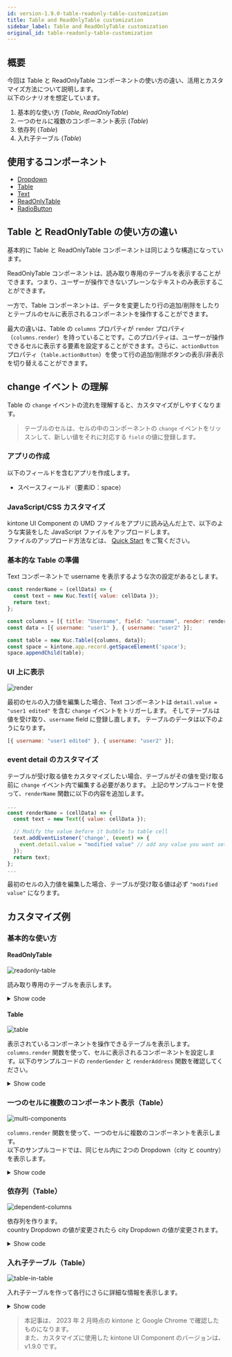 ```yaml
---
id: version-1.9.0-table-readonly-table-customization
title: Table and ReadOnlyTable customization
sidebar_label: Table and ReadOnlyTable customization
original_id: table-readonly-table-customization
---
```


## 概要
今回は Table と ReadOnlyTable コンポーネントの使い方の違い、活用とカスタマイズ方法について説明します。<br>
以下のシナリオを想定しています。
1. 基本的な使い方 (*Table, ReadOnlyTable*)
2. 一つのセルに複数のコンポーネント表示 (*Table*)
3. 依存列 (*Table*)
4. 入れ子テーブル (*Table*)

## 使用するコンポーネント
- [Dropdown](../components/desktop/dropdown.md)
- [Table](../components/desktop/table.md)
- [Text](../components/desktop/text.md)
- [ReadOnlyTable](../components/desktop/readonly-table.md)
- [RadioButton](../components/desktop/radio-button.md)

## Table と ReadOnlyTable の使い方の違い
基本的に Table と ReadOnlyTable コンポーネントは同じような構造になっています。

ReadOnlyTable コンポーネントは、読み取り専用のテーブルを表示することができます。つまり、ユーザーが操作できないプレーンなテキストのみ表示することができます。

一方で、Table コンポーネントは、データを変更したり行の追加/削除をしたりとテーブルのセルに表示されるコンポーネントを操作することができます。

最大の違いは、Table の `columns` プロパティが `render` プロパティ（`columns.render`）を持っていることです。このプロパティは、ユーザーが操作できるセルに表示する要素を設定することができます。さらに、`actionButton` プロパティ（`table.actionButton`）を使って行の追加/削除ボタンの表示/非表示を切り替えることができます。

## change イベント の理解
Table の `change` イベントの流れを理解すると、カスタマイズがしやすくなります。
> テーブルのセルは、セルの中のコンポーネントの `change` イベントをリッスンして、新しい値をそれに対応する `field` の値に登録します。

### アプリの作成
以下のフィールドを含むアプリを作成します。
- スペースフィールド（要素ID：space）

### JavaScript/CSS カスタマイズ
kintone UI Component の UMD ファイルをアプリに読み込んだ上で、以下のような実装をした JavaScript ファイルをアップロードします。<br>
ファイルのアップロード方法などは、 [Quick Start](../getting-started/quick-start.md) をご覧ください。


### 基本的な Table の準備
Text コンポーネントで username を表示するような次の設定があるとします。

```javascript
const renderName = (cellData) => {
  const text = new Kuc.Text({ value: cellData });
  return text;
};

const columns = [{ title: "Username", field: "username", render: renderName }];
const data = [{ username: "user1" }, { username: "user2" }];

const table = new Kuc.Table({columns, data});
const space = kintone.app.record.getSpaceElement('space');
space.appendChild(table);
```

### UI 上に表示
![render](assets/table-edit-text.gif)

最初のセルの入力値を編集した場合、Text コンポーネントは `detail.value = "user1 edited"` を含む `change` イベントをトリガーします。
そしてテーブルは値を受け取り、`username` field に登録し直します。
テーブルのデータは以下のようになります。

```javascript
[{ username: "user1 edited" }, { username: "user2" }];
```

### event detail のカスタマイズ
テーブルが受け取る値をカスタマイズしたい場合、テーブルがその値を受け取る前に `change` イベント内で編集する必要があります。
上記のサンプルコードを使って、`renderName` 関数に以下の内容を追加します。

```javascript
...
const renderName = (cellData) => {
  const text = new Text({ value: cellData });

  // Modify the value before it bubble to table cell
  text.addEventListener('change', (event) => {
    event.detail.value = "modified value" // add any value you want set to username;
  });
  return text;
};
...
```

最初のセルの入力値を編集した場合、テーブルが受け取る値は必ず `"modified value"` になります。

## カスタマイズ例
### 基本的な使い方

#### ReadOnlyTable
![readonly-table](assets/readonly-table.png)

読み取り専用のテーブルを表示します。

<details>
  <summary>Show code</summary>

  ```js
const columns = [
    {
        title: 'Name',
        field: 'name',
    },
    {
        title: 'Gender',
        field: 'gender',
    },
    {
        title: 'Address',
        field: 'address',
    },
];

const data = [
    {
        name: 'John Brown',
        gender: 'male',
        address: 'osaka-japan',
    },
    {
        name: 'Jim Green',
        gender: 'female',
        address: 'tokyo-japan',
    },
    {
        name: 'Joe Black',
        gender: 'male',
        address: 'hochiminh-vietnam',
    },
];

const readOnlyTable = new Kuc.ReadOnlyTable({columns, data});
const space = kintone.app.record.getSpaceElement('space');
space.appendChild(readOnlyTable);
  ```
</details>

#### Table
![table](assets/table.png)

表示されているコンポーネントを操作できるテーブルを表示します。<br>
`columns.render` 関数を使って、セルに表示されるコンポーネントを設定します。以下のサンプルコードの `renderGender` と `renderAddress` 関数を確認してください。

<details>
  <summary>Show code</summary>

  ```js
// render gender column with dropdown
const renderGender = (cellData) => {
    const radioButton = new Kuc.RadioButton({
        items: [
        {
            label: 'Male',
            value: 'male',
        },
        {
            label: 'Female',
            value: 'female',
        },
        ],
        itemLayout: 'vertical',
        value: cellData,
    });

    return radioButton;
};

// render address column with dropdown
const renderAddress = (cellData) => {
    const country = cellData.split('-')[1];
    const dropdownCountry = new Kuc.Dropdown({
        items: [
        {
            label: 'Viet Nam',
            value: 'vietnam',
        },
        {
            label: 'Japan',
            value: 'japan',
        },
        ],
        value: country,
    });

    return dropdownCountry;
};

const columns = [
    {
      title: 'Name',
      field: 'name',
    },
    {
      title: 'Gender',
      field: 'gender',
      render: renderGender,
    },
    {
      title: 'Address',
      field: 'address',
      render: renderAddress,
    },
];

const data = [
    {
        name: 'John Brown',
        gender: 'male',
        address: 'osaka-japan',
    },
    {
        name: 'Jim Green',
        gender: 'female',
        address: 'tokyo-japan',
    },
    {
        name: 'Joe Black',
        gender: 'male',
        address: 'hochiminh-vietnam',
    },
];

const table = new Kuc.Table({columns, data});
const space = kintone.app.record.getSpaceElement('space');
space.appendChild(table);
  ```
</details>

### 一つのセルに複数のコンポーネント表示（Table）
![multi-components](assets/two-component-in-cell.png)

`columns.render` 関数を使って、一つのセルに複数のコンポーネントを表示します。<br>
以下のサンプルコードでは、同じセル内に 2つの Dropdown（city と country）を表示します。

<details>
  <summary>Show code</summary>

  ```js
  const renderAddress = (cellData, rowData) => {
    // the format of cellData: "city-country"
    const city = cellData.split('-')[0];
    const country = cellData.split('-')[1];

    const dropdownCity = new Kuc.Dropdown({
      items: [
        {
          label: 'Tokyo',
          value: 'tokyo',
        },
        {
          label: 'Osaka',
          value: 'osaka',
        },
        {
          label: 'Ho Chi Minh',
          value: 'hochiminh',
        },
      ],
      value: city,
    });
    dropdownCity.addEventListener('change', (event) => {
      const _country = rowData.address.split('-')[1];
      event.detail.value = `${event.detail.value}-${_country}`;
    });

    const dropdownCountry = new Kuc.Dropdown({
      items: [
        {
          label: 'Viet Nam',
          value: 'vietnam',
        },
        {
          label: 'Japan',
          value: 'japan',
        },
      ],
      value: country,
    });
    dropdownCountry.addEventListener('change', (event) => {
      const _city = rowData.address.split('-')[0];
      event.detail.value = `${_city}-${event.detail.value}`;
    });

    const container = document.createElement('div');
    container.style.display = 'flex';
    container.appendChild(dropdownCountry);
    container.appendChild(dropdownCity);

    return container;
  };

  const data = [
    {
      name: 'John Brown',
      gender: 'male',
      address: 'osaka-japan',
    },
    {
      name: 'Jim Green',
      gender: 'female',
      address: 'tokyo-japan',
    },
    {
      name: 'Joe Black',
      gender: 'male',
      address: 'hochiminh-vietnam',
    },
  ];

  const columns = [
    {
      title: 'Name',
      field: 'name',
    },
    {
      title: 'Address',
      field: 'address',
      render: renderAddress,
    },
  ];

const table = new Kuc.Table({columns, data});
const space = kintone.app.record.getSpaceElement('space');
space.appendChild(table);
  ```
</details>


### 依存列（Table）
![dependent-columns](assets/dependent-columns.gif)

依存列を作ります。<br>
country Dropdown の値が変更されたら city Dropdown の値が変更されます。

<details>
  <summary>Show code</summary>

  ```js
// Each country will have corresponding cities
const relatedData = {
    japan: [
        {label: 'Tokyo', value: 'tokyo'},
        {label: 'Osaka', value: 'osaka'},
    ],
    vietnam: [
        {label: 'Ha Noi', value: 'hanoi'},
        {label: 'Ho Chi Minh', value: 'hochiminh'},
    ],
};

const renderCity = (cellData, rowData) => {
    const dropdownCity = new Kuc.Dropdown({
      items: [
        {
          label: 'Tokyo',
          value: 'tokyo',
        },
        {
          label: 'Ho Chi Minh',
          value: 'hochiminh',
        },
      ],
      value: cellData,
    });

    // Logic update city when country column changed
    lastRenderedCountryComponent.addEventListener('change', (event) => {
      dropdownCity.items = relatedData[event.detail.value];
      rowData.city = '';
    });

    return dropdownCity;
  };

  let lastRenderedCountryComponent;
  const renderCountry = (cellData) => {
    const dropdownCountry = new Kuc.Dropdown({
      items: [
        {
          label: 'Viet Nam',
          value: 'vietnam',
        },
        {
          label: 'Japan',
          value: 'japan',
        },
      ],
      value: cellData,
    });
    lastRenderedCountryComponent = dropdownCountry;
    return dropdownCountry;
  };

  const columns = [
    {
      title: 'Country',
      field: 'country',
      render: renderCountry,
    },
    {
      title: 'City',
      field: 'city',
      render: renderCity,
    },
  ];

  const data = [
    {
      country: 'japan',
      city: 'tokyo',
    },
    {
      country: 'vietnam',
      city: 'hochiminh',
    },
  ];

const table = new Kuc.Table({columns, data});
const space = kintone.app.record.getSpaceElement('space');
space.appendChild(table);
  ```
</details>

### 入れ子テーブル（Table）
![table-in-table](assets/table-in-table.png)

入れ子テーブルを作って各行にさらに詳細な情報を表示します。

<details>
  <summary>Show code</summary>

  ```js
  const renderCity = (cellData) => {
    const dropdown = new Kuc.Dropdown({
      items: [
        {label: 'Tokyo', value: 'tokyo'},
        {label: 'Ho Chi Minh', value: 'hochiminh'},
      ],
      value: cellData,
    });

    return dropdown;
  };

  const renderCountry = (cellData) => {
    const renderSubTable = (cellDataSubTable) => {
      const dropdown = new Kuc.Dropdown({
        items: [
          {label: 'Japan', value: 'japan'},
          {label: 'Viet Nam', value: 'vietnam'},
        ],
        value: cellDataSubTable,
      });
      return dropdown;
    };

    const columnsSubTable = [
      {
        title: 'Sub Table',
        field: 'dropdown',
        render: renderSubTable,
      },
    ];

    const dataSubTable = [];
    for (let i = 0; i < cellData.split(',').length; i++) {
      dataSubTable.push({dropdown: cellData.split(',')[i]});
    }
    const subTable = new Kuc.Table({
      columns: columnsSubTable,
      data: dataSubTable,
    });

    subTable.addEventListener('change', (subTableEvent) => {
      const _dataSubTable = subTableEvent.detail.data;
      let countries = '';
      for (let i = 0; i < _dataSubTable.length; i++) {
        countries += _dataSubTable[i].dropdown;
        if (i !== _dataSubTable.length - 1) {
          countries += ',';
        }
      }
      subTableEvent.detail.value = countries;
    });
    return subTable;
  };

  const columns = [
    {
      title: 'Country',
      field: 'country',
      render: renderCountry,
    },
    {
      title: 'City',
      field: 'city',
      render: renderCity,
    },
  ];

  const data = [
    {
      city: 'tokyo',
      country: 'japan',
    },
    {
      city: 'hochiminh',
      country: 'vietnam',
    },
  ];

  const table = new Kuc.Table({columns, data});
  const space = kintone.app.record.getSpaceElement('space');
  space.appendChild(table);
  ```
</details>

> 本記事は、 2023 年 2 月時点の kintone と Google Chrome で確認したものになります。<br>
> また、カスタマイズに使用した kintone UI Component のバージョンは、v1.9.0 です。
